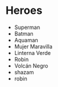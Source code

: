 # Heroes

* Superman
* Batman
* Aquaman
* Mujer Maravilla
* Linterna Verde
* Robin
* Volcán Negro
* shazam
* robin
